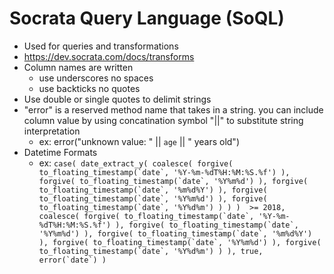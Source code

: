 # Socrata Query Language (SoQL)

* Used for queries and transformations
* https://dev.socrata.com/docs/transforms
* Column names are written
    * use underscores no spaces
    * use backticks no quotes
* Use double or single quotes to delimit strings
* "error" is a reserved method name that takes in a string.  you can include column value by using concatination symbol "||" to substitute string interpretation
    *  ex:  error("unknown value: " || `age` || " years old")
*  Datetime Formats
      *  ex: 
        ``` case(
                date_extract_y(
                    coalesce(
                        forgive(
                            to_floating_timestamp(`date`, '%Y-%m-%dT%H:%M:%S.%f')
                        ),
                        forgive(
                            to_floating_timestamp(`date`, '%Y%m%d')
                        ),
                        forgive(
                            to_floating_timestamp(`date`, '%m%d%Y')
                        ),
                        forgive(
                            to_floating_timestamp(`date`, '%Y%m%d')
                        ),
                        forgive(
                            to_floating_timestamp(`date`, '%Y%d%m')
                        )
                    )
                ) 
                >= 2018,  
                coalesce(
                    forgive(
                        to_floating_timestamp(`date`, '%Y-%m-%dT%H:%M:%S.%f')
                    ),
                    forgive(
                        to_floating_timestamp(`date`, '%Y%m%d')
                    ),
                    forgive(
                        to_floating_timestamp(`date`, '%m%d%Y')
                    ),
                    forgive(
                        to_floating_timestamp(`date`, '%Y%m%d')
                    ),
                    forgive(
                        to_floating_timestamp(`date`, '%Y%d%m')
                    )
                ),
                true, 
                error(`date`)
            )
        ```
